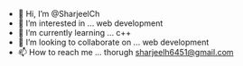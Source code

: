 - 👋 Hi, I’m @SharjeelCh 
- 👀 I’m interested in ... web development
- 🌱 I’m currently learning ... c++
- 💞️ I’m looking to collaborate on ... web development
- 📫 How to reach me ... thorugh sharjeelh6451@gmail.com 

<!---
SharjeelCh/SharjeelCh is a ✨ special ✨ repository because its `README.md` (this file) appears on your GitHub profile.
You can click the Preview link to take a look at your changes.
--->
